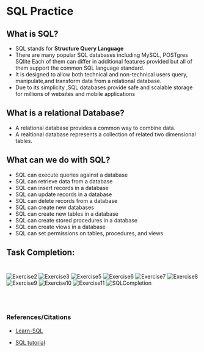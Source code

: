 # SQL Practice

## What is SQL?

- SQL stands for **Structure Query Language**
- There are many popular SQL databases including MySQL, POSTgres  SQlite  Each of them can differ in additional features provided but all of them support the common SQL language standard.
- It is designed to allow both technical and non-technical users query, manipulate,and transform data from a relational database.
- Due to its simplicity ,SQL databases provide safe and scalable storage for millions of websites and mobile applications

## What is a relational Database?

- A relational database provides a common way to combine data.
- A realtional database represents a collection of related two dimensional tables.

## What can we do with SQL?

- SQL can execute queries against a database
- SQL can retrieve data from a database
- SQL can insert records in a database
- SQL can update records in a database
- SQL can delete records from a database
- SQL can create new databases
- SQL can create new tables in a database
- SQL can create stored procedures in a database
- SQL can create views in a database
- SQL can set permissions on tables, procedures, and views


## Task Completion: <br></br> 


![Exercise2](./images/image2.jpg)
![Exercise3](./images/image3.jpg)
![Exercise5](./images/image5.jpg)
![Exercise6](./images/image6.jpg)
![Exercise7](./images/image7.jpg)
![Exercise8](./images/image8.jpg)
![Exercise9](./images/image9.jpg)
![Exercise10](./images/image10.jpg)
![Exercise11](./images/image11.jpg)
![SQLCompletion](./images/SQLTutoring.png)

<br></br> 

###  References/Citations

- [Learn-SQL](https://landing.chartio.com/download-learn-sql)

- [SQL tutorial](https://sqlbolt.com/)
